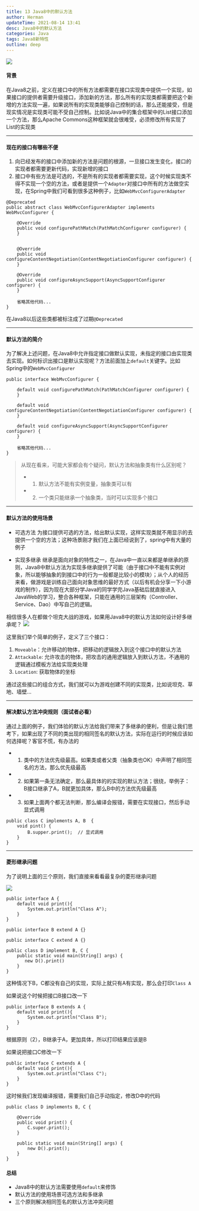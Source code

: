 ```yaml
---
title: 13 Java8中的默认方法
author: Herman
updateTime: 2021-08-14 13:41
desc: Java8中的默认方法
categories: Java
tags: Java8新特性
outline: deep
---
```


![](https://cdn.jsdelivr.net/gh/silently9527/images/3217296966-5fbe6dfa8fb3d_articlex)

#### 背景
在Java8之前，定义在接口中的所有方法都需要在接口实现类中提供一个实现，如果接口的提供者需要升级接口，添加新的方法，那么所有的实现类都需要把这个新增的方法实现一遍，如果说所有的实现类能够自己控制的话，那么还能接受，但是现实情况是实现类可能不受自己控制。比如说Java中的集合框架中的List接口添加一个方法，那么Apache Commons这种框架就会很难受，必须修改所有实现了List的实现类

---

#### 现在的接口有哪些不便
1. 向已经发布的接口中添加新的方法是问题的根源，一旦接口发生变化，接口的实现者都需要更新代码，实现新增的接口
2. 接口中有些方法是可选的，不是所有的实现者都需要实现，这个时候实现类不得不实现一个空的方法，或者是提供一个`Adapter`对接口中所有的方法做空实现，在Spring中我们可看到很多这种例子，比如`WebMvcConfigurerAdapter`

```
@Deprecated
public abstract class WebMvcConfigurerAdapter implements WebMvcConfigurer {

	@Override
	public void configurePathMatch(PathMatchConfigurer configurer) {
	}


	@Override
	public void configureContentNegotiation(ContentNegotiationConfigurer configurer) {
	}

	@Override
	public void configureAsyncSupport(AsyncSupportConfigurer configurer) {
	}
	
	省略其他代码...
}
```
在Java8以后这些类都被标注成了过期`@Deprecated`

---

#### 默认方法的简介
为了解决上述问题，在Java8中允许指定接口做默认实现，未指定的接口由实现类去实现。如何标识出接口是默认实现呢？方法前面加上`default`关键字。比如Spring中的`WebMvcConfigurer`

```
public interface WebMvcConfigurer {

	default void configurePathMatch(PathMatchConfigurer configurer) {
	}

	default void configureContentNegotiation(ContentNegotiationConfigurer configurer) {
	}

	default void configureAsyncSupport(AsyncSupportConfigurer configurer) {
	}
	
	省略其他代码...
}
```

> 从现在看来，可能大家都会有个疑问，默认方法和抽象类有什么区别呢？
> - 1. 默认方法不能有实例变量，抽象类可以有
> - 2. 一个类只能继承一个抽象类，当时可以实现多个接口

---

#### 默认方法的使用场景

- 可选方法
为接口提供可选的方法，给出默认实现，这样实现类就不用显示的去提供一个空的方法；这种场景刚才我们在上面已经说到了，spring中有大量的例子

- 实现多继承
继承是面向对象的特性之一，在Java中一直以来都是单继承的原则，Java8中默认方法为实现多继承提供了可能（由于接口中不能有实例对象，所以能够抽象的到接口中的行为一般都是比较小的模块）；从个人的经历来看，做游戏是训练自己面向对象思维的最好方式（以后有机会分享一下小游戏的制作），因为现在大部分学Java的同学学完Java基础后就直接进入JavaWeb的学习，整合各种框架，只能在通用的三层架构（Controller、Service、Dao）中写自己的逻辑。

相信很多人在都做个坦克大战的游戏，如果用Java8中的默认方法如何设计好多继承呢？
![](https://cdn.jsdelivr.net/gh/silently9527/images/4068385045-5fbe60ba6f485_articlex)

这里我们举个简单的例子，定义了三个接口：
1. `Moveable`：允许移动的物体，把移动的逻辑放入到这个接口中的默认方法
2. `Attackable`: 允许攻击的物体，把攻击的通用逻辑放入到默认方法，不通用的逻辑通过模板方法给实现类处理
3. `Location`: 获取物体的坐标

通过这些接口的组合方式，我们就可以为游戏创建不同的实现类，比如说坦克、草地、墙壁...

---

#### 解决默认方法冲突规则（面试者必看）
通过上面的例子，我们体验的默认方法给我们带来了多继承的便利，但是让我们思考下，如果出现了不同的类出现的相同签名的默认方法，实际在运行的时候应该如何选择呢？客官不慌，有办法的
- 1. 类中的方法优先级最高。如果类或者父类（抽象类也OK）中声明了相同签名的方法，那么优先级最高
- 2. 如果第一条无法确定，那么最具体的的实现的默认方法；很绕，举例子：B接口继承了A，B就更加具体，那么B中的方法优先级最高
- 3. 如果上面两个都无法判断，那么编译会报错，需要在实现接口，然后手动显式调用

```
public class C implements A, B  {
    void pint() {
        B.supper.print();  // 显式调用
    }
}
```

---

#### 菱形继承问题
为了说明上面的三个原则，我们直接来看看最复杂的菱形继承问题

![](https://cdn.jsdelivr.net/gh/silently9527/images/3184243228-5fbe63c6ed8f9_articlex)

```
public interface A {
    default void print(){
        System.out.println("Class A");
    }
}

public interface B extend A {}

public interface C extend A {}

public class D implement B, C {
    public static void main(String[] args) {
       new D().print()
    }
}
```
这种情况下B，C都没有自己的实现，实际上就只有A有实现，那么会打印`Class A`

如果说这个时候把接口B接口改一下

```
public interface B extends A {
    default void print(){
        System.out.println("Class B");
    }
}
```
根据原则（2），B继承于A，更加具体，所以打印结果应该是B

如果说把接口C修改一下
```
public interface C extends A {
    default void print(){
        System.out.println("Class C");
    }
}
```
这时候我们发现编译报错，需要我们自己手动指定，修改D中的代码

```
public class D implements B, C {

    @Override
    public void print() {
        C.super.print();
    }

    public static void main(String[] args) {
        new D().print();
    }
}
```

#### 总结
- Java8中的默认方法需要使用`default`来修饰
- 默认方法的使用场景可选方法和多继承
- 三个原则解决相同签名的默认方法冲突问题
